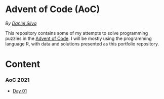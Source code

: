 
<!-- README.md is generated from README.Rmd. Please edit that file -->

# Advent of Code (AoC)

<!-- badges: start -->
<!-- badges: end -->

*By [Daniel Silva](https://damarals.github.io/blog/)*

This repository contains some of my attempts to solve programming
puzzles in the [Advent of Code](https://adventofcode.com). I will be
mostly using the programming language R, with data and solutions
presented as this portfolio repository.

# Content

### AoC 2021

-   [Day
    01](https://damarals.github.io/advent_of_code/2021/01/main.html)
